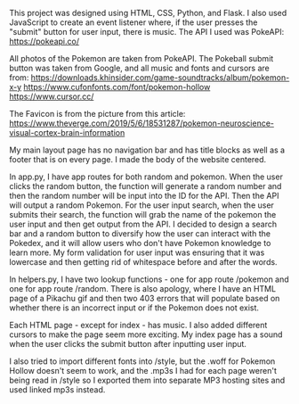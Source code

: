 This project was designed using HTML, CSS, Python, and Flask. I also used JavaScript to create an event listener where, if the user presses the "submit" button for user input, there is music. The API I used was PokeAPI: https://pokeapi.co/ 

All photos of the Pokemon are taken from PokeAPI. The Pokeball submit button was taken from Google, and all music and fonts and cursors are from: 
https://downloads.khinsider.com/game-soundtracks/album/pokemon-x-y 
https://www.cufonfonts.com/font/pokemon-hollow
https://www.cursor.cc/

The Favicon is from the picture from this article: https://www.theverge.com/2019/5/6/18531287/pokemon-neuroscience-visual-cortex-brain-information

My main layout page has no navigation bar and has title blocks as well as a footer that is on every page. I made the body of the website centered. 

In app.py, I have app routes for both random and pokemon. When the user clicks the random button, the function will generate a random number and then the random number will be input into the ID for the API. Then the API will output a random Pokemon. For the user input search, when the user submits their search, the function will grab the name of the pokemon the user input and then get output from the API. I decided to design a search bar and a random button to diversify how the user can interact with the Pokedex, and it will allow users who don't have Pokemon knowledge to learn more. My form validation for user input was ensuring that it was lowercase and then getting rid of whitespace before and after the words.

In helpers.py, I have two lookup functions - one for app route /pokemon and one for app route /random. There is also apology, where I have an HTML page of a Pikachu gif and then two 403 errors that will populate based on whether there is an incorrect input or if the Pokemon does not exist.

Each HTML page - except for index - has music. I also added different cursors to make the page seem more exciting. My index page has a sound when the user clicks the submit button after inputting user input. 

I also tried to import different fonts into /style, but the .woff for Pokemon Hollow doesn't seem to work, and the .mp3s I had for each page weren't being read in /style so I exported them into separate MP3 hosting sites and used linked mp3s instead. 